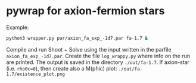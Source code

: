 # pywrap for axion-fermion stars

Example:
```bash
python3 wrapper.py par/axion_fa_exp_-1d7.par fa-1.7 &
```
Compile and run Shoot + Solve using the input written in the parfile `axion_fa_exp_-1d7.par`.
Create the file `log_wrappy.py` where info on the run are printed. The output is
saved in the directory `./out/fa-1.7`. If axion-star (i.e. `rho0c=0`), then
create also a M(phic) plot: `./out/fa-1.7/existence_plot.png`
